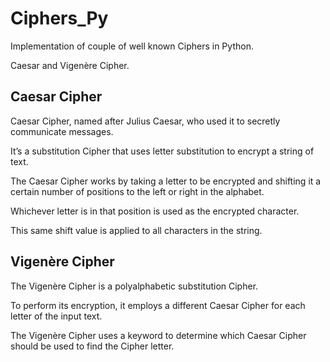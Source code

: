 # Ciphers_Py
Implementation of couple of well known Ciphers in Python.

Caesar and Vigenère Cipher.

## Caesar Cipher
Caesar Cipher, named after Julius Caesar, who used it to secretly communicate messages.

It’s a substitution Cipher that uses letter substitution to encrypt a string of text.

The Caesar Cipher works by taking a letter to be encrypted and shifting it a certain number of positions to the left or right in the alphabet.

Whichever letter is in that position is used as the encrypted character.

This same shift value is applied to all characters in the string.

## Vigenère Cipher
The Vigenère Cipher is a polyalphabetic substitution Cipher.

To perform its encryption, it employs a different Caesar Cipher for each letter of the input text.

The Vigenère Cipher uses a keyword to determine which Caesar Cipher should be used to find the Cipher letter.
